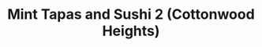 ---
layout: place
title: Mint Tapas and Sushi 2 (Cottonwood Heights)
permalink: /utah/holladay/mint-tapas-and-sushi-2-cottonwood-heights.html
stateAbbr: UT
stateName: Utah
cityName: Holladay
seo:
  type: restaurant
  links: null
place_id: ChIJqWMmvR1jUocREYyiBvHS1k0
photos:
  - name: >-
      places/ChIJqWMmvR1jUocREYyiBvHS1k0/photos/AeeoHcLNpNim9C3FK_HYpT2WB3IwHSi-39b6UbE3pJWmCYp8cvHhocb1ocRSrQGp4A2y-GRDOaz5sTkW-k5jdVUa_J2RYl7A2ovNo5L29fcn9W66VPSmAkyJF-Dz3cSO-z80J1JuBGWhEcPyOrgKTHGLRInyjG_EXU1yDNQduiyQ_S7DGydWicvxVvSzXgSHkxQJn8vJ7Tr6V6ieu_kILbMJoMFh7lpzwHRD2DeYlrZ-uB4l-E3uKEhkhc1WmSqPRc-j2JytovMl5TyQJHdOfTeVLdBCxNTF3NWpezsSkNiCya0HLg
    widthPx: 4032
    heightPx: 3024
    authorAttributions:
      - displayName: Mint Tapas and Sushi 2 (Cottonwood Heights)
        uri: https://maps.google.com/maps/contrib/108014099567313467760
        photoUri: >-
          https://lh3.googleusercontent.com/a-/ALV-UjWSRlmyrJg3GbtZQaMoWCdWAyYR4GyzoZrQRy11u36bnt93-_I=s100-p-k-no-mo
    flagContentUri: >-
      https://www.google.com/local/imagery/report/?cb_client=maps_api_places.places_api&image_key=!1e10!2sAF1QipPSl0dCVamI2NIQ1zhcDcrMVQoxUI_aC13zFjfl&hl=en-US
    googleMapsUri: >-
      https://www.google.com/maps/place//data=!3m4!1e2!3m2!1sAF1QipPSl0dCVamI2NIQ1zhcDcrMVQoxUI_aC13zFjfl!2e10!4m2!3m1!1s0x8752631dbd2663a9:0x4dd6d2f106a28c11
  - name: >-
      places/ChIJqWMmvR1jUocREYyiBvHS1k0/photos/AeeoHcIX7foUUAu_zF-0ngImK9JhBCYD_OkZ5jGpjtVVCEPvrO5s-Dq73aNDRklW8NOY3q8HlV-w6S9cXT1nO8i4FKVV3yphYMpW952ea5hpdj7c5mdLWJoU4FEnqyUx_gI9O2LvV9A9LeLn48ofDZvyS7EaNhf48wZialHvqQ4y3KVtQCBvMNAFmRGYzEm3mP9he7Aq9UiHRU2-07bjEYb-LUrSwKjmczcdzgXiauV4HMPnn4wO_TTHTDC8VRMAc8IJc4Gz9u-HfhQyVNdqHPQTmP99LrrCzpSMx-IKGkfPnxfo8A
    widthPx: 1280
    heightPx: 960
    authorAttributions:
      - displayName: Mint Tapas and Sushi 2 (Cottonwood Heights)
        uri: https://maps.google.com/maps/contrib/108014099567313467760
        photoUri: >-
          https://lh3.googleusercontent.com/a-/ALV-UjWSRlmyrJg3GbtZQaMoWCdWAyYR4GyzoZrQRy11u36bnt93-_I=s100-p-k-no-mo
    flagContentUri: >-
      https://www.google.com/local/imagery/report/?cb_client=maps_api_places.places_api&image_key=!1e10!2sAF1QipPRhzjJlf1Bdp76Qe4cC26yCPxfwEly57n1IzLe&hl=en-US
    googleMapsUri: >-
      https://www.google.com/maps/place//data=!3m4!1e2!3m2!1sAF1QipPRhzjJlf1Bdp76Qe4cC26yCPxfwEly57n1IzLe!2e10!4m2!3m1!1s0x8752631dbd2663a9:0x4dd6d2f106a28c11
  - name: >-
      places/ChIJqWMmvR1jUocREYyiBvHS1k0/photos/AeeoHcIFjTsbLniossw3fjTf0NoCR8-STVv5xdyStF8LL03sDHUUYJXxPIfyOleA7_GaydI6QVn9sUnkFFjUk09zS0rtJ92ZxPGlbfdA9aG_5uVdEW3kPgb0q7Rz5hT0NeEFrF0h1iYS_9ib1g8JJnhCyvCGprEy7BxvDBCw1f5654ZVLdbg-D53J6oleNmGxF6r0NsyzL0tkh_agPvi56qMBgqMMMjKH2uF0T3H0SZ_0E9va8r2Ld7_xxl790EECWnDBXeyrauJ-3xEX5TIkDVcyNwaRqfjY6Pjx_24ZTJ9YCJgbw
    widthPx: 4800
    heightPx: 3201
    authorAttributions:
      - displayName: Mint Tapas and Sushi 2 (Cottonwood Heights)
        uri: https://maps.google.com/maps/contrib/108014099567313467760
        photoUri: >-
          https://lh3.googleusercontent.com/a-/ALV-UjWSRlmyrJg3GbtZQaMoWCdWAyYR4GyzoZrQRy11u36bnt93-_I=s100-p-k-no-mo
    flagContentUri: >-
      https://www.google.com/local/imagery/report/?cb_client=maps_api_places.places_api&image_key=!1e10!2sAF1QipMkJSWBP77Fp70_dMbtJtbhKQ9eVJ52VxsKp3V2&hl=en-US
    googleMapsUri: >-
      https://www.google.com/maps/place//data=!3m4!1e2!3m2!1sAF1QipMkJSWBP77Fp70_dMbtJtbhKQ9eVJ52VxsKp3V2!2e10!4m2!3m1!1s0x8752631dbd2663a9:0x4dd6d2f106a28c11
  - name: >-
      places/ChIJqWMmvR1jUocREYyiBvHS1k0/photos/AeeoHcIUvkPQdN6iMeWbXC04XZH66zElM0K5GXE496sRLAuZ3TVs3GtZ-ci-gHOEzSmo9XBXd0h95JGriTlnmcCPg5bLLIe2HqNQnF4birfT7nyjCbYvscpgYC8G-T2v59Hv5lCTN6E4e82M6GtGE4zBHd_FQz6d4kWfB0CoKFMoQp-JsuWzwoyuNIQvOwDSOsVFQ2YOV4E9zFs0t2cFJt3t0o_-U-zaQkcNsmAUMu9pJ6kJDn2dQGC0UdwRASLPkusPIMvaTLDv3D1_KTj4Vfc5icdWPnifB93f_uFWO9i09eEdag
    widthPx: 4800
    heightPx: 3201
    authorAttributions:
      - displayName: Mint Tapas and Sushi 2 (Cottonwood Heights)
        uri: https://maps.google.com/maps/contrib/108014099567313467760
        photoUri: >-
          https://lh3.googleusercontent.com/a-/ALV-UjWSRlmyrJg3GbtZQaMoWCdWAyYR4GyzoZrQRy11u36bnt93-_I=s100-p-k-no-mo
    flagContentUri: >-
      https://www.google.com/local/imagery/report/?cb_client=maps_api_places.places_api&image_key=!1e10!2sAF1QipO9K_PrKZTWc7Vh2iRcyL1Oe88Ipc2ZfiWEqVmr&hl=en-US
    googleMapsUri: >-
      https://www.google.com/maps/place//data=!3m4!1e2!3m2!1sAF1QipO9K_PrKZTWc7Vh2iRcyL1Oe88Ipc2ZfiWEqVmr!2e10!4m2!3m1!1s0x8752631dbd2663a9:0x4dd6d2f106a28c11
  - name: >-
      places/ChIJqWMmvR1jUocREYyiBvHS1k0/photos/AeeoHcJOmaO2X2C1wn7zGV4dHS8M3hgnOQ3IXgiRi0AEX-9SesE_75O3xCkbY3yAXwEB-A-t80zYE33MuEz0Gw0n7-W_zXWw7fB7lCzSYhZKuHu2EeIqXmEyEuaQJHfU35zzfB1-eJ3aoYbF-iqyucLIpOfP8tmcBCosOPHfoNuFw4wDGhY3rTmZ7EV1FO9I0Nt8_RSHteqn8JA0EfPRT2Qzibk3zEyq-cI76xgQLP3VtH8AI80eBBmleH1yrjcByVl2L4hqQgzfcOt3Elr88CMQ_BQ938q74c9clJoDfHSLYcy8IQ
    widthPx: 4800
    heightPx: 3201
    authorAttributions:
      - displayName: Mint Tapas and Sushi 2 (Cottonwood Heights)
        uri: https://maps.google.com/maps/contrib/108014099567313467760
        photoUri: >-
          https://lh3.googleusercontent.com/a-/ALV-UjWSRlmyrJg3GbtZQaMoWCdWAyYR4GyzoZrQRy11u36bnt93-_I=s100-p-k-no-mo
    flagContentUri: >-
      https://www.google.com/local/imagery/report/?cb_client=maps_api_places.places_api&image_key=!1e10!2sAF1QipNBuSezRjPZmg3U27xwBQ0DREmAMALhg8eFqt9l&hl=en-US
    googleMapsUri: >-
      https://www.google.com/maps/place//data=!3m4!1e2!3m2!1sAF1QipNBuSezRjPZmg3U27xwBQ0DREmAMALhg8eFqt9l!2e10!4m2!3m1!1s0x8752631dbd2663a9:0x4dd6d2f106a28c11
  - name: >-
      places/ChIJqWMmvR1jUocREYyiBvHS1k0/photos/AeeoHcIYoyO-9e7qmuc3IZvAEpnQHoG_UFm643b18FPcOhyUQyMNibvYXqsdzanWA3gHGMBea8l8z8pL7tMqkpsZyt5TtOC81DwzGY0wZdu4hJZ6VIxCdRvnPo-nPeQd-XBxRnfXEGTnsxlDjXg0g6c7-TaaTJQUadCuOxGX_-wD4C9SlgbwriY7D5vZWQEwWn9Z8r9R4jl5MSNx6UjJLH71w34sgovoPKC97VsjkZH8KwYeu3iaVqK1XqpljtrEV0lVxtpG6_oipFxfBDPV46Rd5Wp_X8Yg4gbcurvKBFkQcwwlkQ
    widthPx: 4800
    heightPx: 3201
    authorAttributions:
      - displayName: Mint Tapas and Sushi 2 (Cottonwood Heights)
        uri: https://maps.google.com/maps/contrib/108014099567313467760
        photoUri: >-
          https://lh3.googleusercontent.com/a-/ALV-UjWSRlmyrJg3GbtZQaMoWCdWAyYR4GyzoZrQRy11u36bnt93-_I=s100-p-k-no-mo
    flagContentUri: >-
      https://www.google.com/local/imagery/report/?cb_client=maps_api_places.places_api&image_key=!1e10!2sAF1QipOP4mGrTn5SJOLKKYHkICLe090LCyKEyfvxVfoL&hl=en-US
    googleMapsUri: >-
      https://www.google.com/maps/place//data=!3m4!1e2!3m2!1sAF1QipOP4mGrTn5SJOLKKYHkICLe090LCyKEyfvxVfoL!2e10!4m2!3m1!1s0x8752631dbd2663a9:0x4dd6d2f106a28c11
  - name: >-
      places/ChIJqWMmvR1jUocREYyiBvHS1k0/photos/AeeoHcLmKePPjd1UfPag-PfoZmSRp7w7rOIIC1Md7hxfakK5P6Gsn0svGKFBcY_uPrYP_j-oAHsBz52biiNsFFyLyyYzhgTkRyAGF-zYkKc9bggKdTd8NuPkL5Votc-JnXYdg9JNfy27u4hSpuTKz7UugmbJxTlK0GRuDbElfQJ8t8t3MbdWqYIBDgl7DbJcnNHluuhC_u0c4XxMOxjcz-AZ-qTlRpDVaHSb_WwZbQi_fK7W40gaN5D8c-5tArsjhRy2lnoV-WZ5rzaclBSwzS8DqJGBZMpCtC9BWcf4e2PPPje57A
    widthPx: 1019
    heightPx: 1280
    authorAttributions:
      - displayName: Mint Tapas and Sushi 2 (Cottonwood Heights)
        uri: https://maps.google.com/maps/contrib/108014099567313467760
        photoUri: >-
          https://lh3.googleusercontent.com/a-/ALV-UjWSRlmyrJg3GbtZQaMoWCdWAyYR4GyzoZrQRy11u36bnt93-_I=s100-p-k-no-mo
    flagContentUri: >-
      https://www.google.com/local/imagery/report/?cb_client=maps_api_places.places_api&image_key=!1e10!2sAF1QipPqNfRWPCILfd-9OqO2lKwynwbvwLxTtfa7hyME&hl=en-US
    googleMapsUri: >-
      https://www.google.com/maps/place//data=!3m4!1e2!3m2!1sAF1QipPqNfRWPCILfd-9OqO2lKwynwbvwLxTtfa7hyME!2e10!4m2!3m1!1s0x8752631dbd2663a9:0x4dd6d2f106a28c11
  - name: >-
      places/ChIJqWMmvR1jUocREYyiBvHS1k0/photos/AeeoHcIII9hr4kKbGLwaSndtFi9rke-4DNu9gl5fMrbn8znhWYCuyJkfmqgBJG2mqmeYLib8ultUqGaa7H1MGSwAxAbh_u3IMDRV5NQiAQ47jCVd16odR6IHbp4y8v7kAWxNRl94bdb21Gl1oTNMk1MWVrE9xlfDXKuOCbB1YjYFu8CpN7P-Awleb9S0bqSOXePSFXPBM7hAwQAymIxQvfvew0fm3QiLT400u4RJ41gCDpbSDEeb4bJKlfd9vQSmjNKm8YkN_Hqxe-O39pywyud3isjeBwegLq9OvQ4muzHOsC6J2Q
    widthPx: 4800
    heightPx: 3201
    authorAttributions:
      - displayName: Mint Tapas and Sushi 2 (Cottonwood Heights)
        uri: https://maps.google.com/maps/contrib/108014099567313467760
        photoUri: >-
          https://lh3.googleusercontent.com/a-/ALV-UjWSRlmyrJg3GbtZQaMoWCdWAyYR4GyzoZrQRy11u36bnt93-_I=s100-p-k-no-mo
    flagContentUri: >-
      https://www.google.com/local/imagery/report/?cb_client=maps_api_places.places_api&image_key=!1e10!2sAF1QipPGh2wPsjTd5o57ip2Fq_Xui9DmLhT8WnBtRdaY&hl=en-US
    googleMapsUri: >-
      https://www.google.com/maps/place//data=!3m4!1e2!3m2!1sAF1QipPGh2wPsjTd5o57ip2Fq_Xui9DmLhT8WnBtRdaY!2e10!4m2!3m1!1s0x8752631dbd2663a9:0x4dd6d2f106a28c11
  - name: >-
      places/ChIJqWMmvR1jUocREYyiBvHS1k0/photos/AeeoHcKO4CVot9I9OYXr5HhKNzGJEaSPU2LRvD5Ezv-H2GD_Gc_0mb36kL8_RIgatgfATGtMsZrvWbeZueeQcikyyOhM1P9tH2mAlSp1A2w2yJ8sDNrShrGxzDLUkDX41lfqsx8eKbTAQd1t7UdDOo5A341_nzvPtKILuONhM3QNEj4on6aIrB-_44Fkf1LmRUdndXx2qi5lhUuyRssharB-PaDDTES4PVUeOgKmordLketmo_SDS31vT-QZ2968-nL0kzwQJMqfoWTmOzKGnvO5RWKy5dxl2LqDNkZ56yoVZ84f4Q
    widthPx: 4800
    heightPx: 3600
    authorAttributions:
      - displayName: Mint Tapas and Sushi 2 (Cottonwood Heights)
        uri: https://maps.google.com/maps/contrib/108014099567313467760
        photoUri: >-
          https://lh3.googleusercontent.com/a-/ALV-UjWSRlmyrJg3GbtZQaMoWCdWAyYR4GyzoZrQRy11u36bnt93-_I=s100-p-k-no-mo
    flagContentUri: >-
      https://www.google.com/local/imagery/report/?cb_client=maps_api_places.places_api&image_key=!1e10!2sAF1QipMzmI5uwL5QrYWgz0C42EuArAI2ywVtPrVpQitQ&hl=en-US
    googleMapsUri: >-
      https://www.google.com/maps/place//data=!3m4!1e2!3m2!1sAF1QipMzmI5uwL5QrYWgz0C42EuArAI2ywVtPrVpQitQ!2e10!4m2!3m1!1s0x8752631dbd2663a9:0x4dd6d2f106a28c11
  - name: >-
      places/ChIJqWMmvR1jUocREYyiBvHS1k0/photos/AeeoHcIXg9UekbgpOfo3MDHNJeaJBXzdv_BMoYeyYi0J6vx2JMGZWMtpylceWulVnBgrFQz-pv2tutD2CPFWuSgE9Hm3QmmsOubwCiLqeUBib5GU__Yf3UwzxdHERLEBXhJiBxvcqERiesHpKO0GFthwIF9bICDWq0aybj9KAvSk6C1HbM00q734WfXfSU6C-8IglnvoaSH7uek8LF3aV5AdxtPk_y2-6kk5TpA2kqHCWv8JUxRxTeIwiwiE2xu4gdRylm4sMjifdFADwBXHtkf6rZHpmmIkPBp1PmKCU1J5coq9Ig8-xLnWjuffsKDA76LvpK1rNTcIKmUX-mS3HrhjkPNm-uaxGcVFZ_ewJDCzgghZpPSWS6uiipo23WqE9VBKpyVWCq_Z0OwcbuA8WiMXPbGQ33CnQbB1g_sdq-OWJRsvjbSn
    widthPx: 4000
    heightPx: 3000
    authorAttributions:
      - displayName: Eli Casper
        uri: https://maps.google.com/maps/contrib/114301965369883969507
        photoUri: >-
          https://lh3.googleusercontent.com/a-/ALV-UjVnyyBYhfWj4EwtYS-BAC0E18UTu9y7ga7BJoVWwcOaycdhVis=s100-p-k-no-mo
    flagContentUri: >-
      https://www.google.com/local/imagery/report/?cb_client=maps_api_places.places_api&image_key=!1e10!2sCIHM0ogKEICAgID50tep7gE&hl=en-US
    googleMapsUri: >-
      https://www.google.com/maps/place//data=!3m4!1e2!3m2!1sCIHM0ogKEICAgID50tep7gE!2e10!4m2!3m1!1s0x8752631dbd2663a9:0x4dd6d2f106a28c11
address: 3158 E 6200 S Ste B, Holladay, UT 84121, USA
street: 3158 E 6200 S Ste B
city: Holladay
state: UT
zip: '84121'
country: USA
neighborhood: null
latitude: '40.635059'
longitude: '-111.803804'
accessibility_options:
  wheelchairAccessibleParking: true
  wheelchairAccessibleEntrance: true
  wheelchairAccessibleRestroom: true
  wheelchairAccessibleSeating: true
business_status: OPERATIONAL
name: Mint Tapas and Sushi 2 (Cottonwood Heights)
google_maps_links:
  directionsUri: >-
    https://www.google.com/maps/dir//''/data=!4m7!4m6!1m1!4e2!1m2!1m1!1s0x8752631dbd2663a9:0x4dd6d2f106a28c11!3e0
  placeUri: https://maps.google.com/?cid=5608902318576798737
  writeAReviewUri: >-
    https://www.google.com/maps/place//data=!4m3!3m2!1s0x8752631dbd2663a9:0x4dd6d2f106a28c11!12e1
  reviewsUri: >-
    https://www.google.com/maps/place//data=!4m4!3m3!1s0x8752631dbd2663a9:0x4dd6d2f106a28c11!9m1!1b1
  photosUri: >-
    https://www.google.com/maps/place//data=!4m3!3m2!1s0x8752631dbd2663a9:0x4dd6d2f106a28c11!10e5
primary_type: Restaurant
opening_hours:
  regular: null
  current: null
secondary_opening_hours:
  regular:
    weekdayDescriptions: null
    type: null
  current:
    weekdayDescriptions: null
    type: null
phone: null
price_level: null
price_range: null
rating: null
rating_count: 0
website: null
description: >-
  Explore Mint Tapas and Sushi in Cottonwood Heights, UT$$$Mint Tapas and Sushi
  2 in Cottonwood Heights, UT, is a trendy spot that blends modern vibes with
  authentic Japanese flavors, featuring a lively sushi bar for fresh creations.
  The restaurant specializes in a variety of Japanese tapas alongside
  high-quality nigiri, sashimi, and inventive rolls that appeal to sushi lovers
  seeking something unique. Its welcoming atmosphere highlights accessibility
  options like wheelchair-friendly entrances and seating, ensuring a comfortable
  visit for all. For those exploring sushi restaurants in the area, this
  location offers a delightful mix of casual elegance and flavorful dishes that
  make it a standout choice for an enjoyable meal.
generative_summary: >-
  Explore Mint Tapas and Sushi in Cottonwood Heights, UT$$$Mint Tapas and Sushi
  2 in Cottonwood Heights, UT, is a trendy spot that blends modern vibes with
  authentic Japanese flavors, featuring a lively sushi bar for fresh creations.
  The restaurant specializes in a variety of Japanese tapas alongside
  high-quality nigiri, sashimi, and inventive rolls that appeal to sushi lovers
  seeking something unique. Its welcoming atmosphere highlights accessibility
  options like wheelchair-friendly entrances and seating, ensuring a comfortable
  visit for all. For those exploring sushi restaurants in the area, this
  location offers a delightful mix of casual elegance and flavorful dishes that
  make it a standout choice for an enjoyable meal.
generative_disclosure: Summarized by AI using the Grok-3-Mini model.
reviews: null
review_summary: >-
  What Guests Are Saying$$$Visitors frequently highlight the tasty sushi and
  tapas selections, with many noting the flavorful options that keep diners
  coming back for more. The service stands out as warm and attentive, adding to
  the relaxed and enjoyable vibe of the place. People often rave about the
  inviting atmosphere, especially the outdoor dining area that provides
  picturesque views, making it perfect for a casual outing. Overall, it's
  praised as a solid pick for anyone hunting for quality Japanese-inspired eats,
  delivering a consistently positive experience that balances great food with a
  welcoming setting.
review_disclosure: Summarized by AI using the Grok-3-Mini model.
parking_options: null
payment_options: null
allow_dogs: null
curbside_pickup: null
delivery: null
dine_in: null
good_for_children: null
good_for_groups: null
good_for_sports: null
live_music: null
menu_for_children: null
outdoor_seating: null
reservable: null
restroom: null
serves_beer: null
serves_breakfast: null
serves_brunch: null
serves_cocktails: null
serves_coffee: null
serves_dinner: null
serves_dessert: null
serves_lunch: null
serves_vegetarian_food: null
serves_wine: null
takeout: null
update_category: pro
places_description: null

---